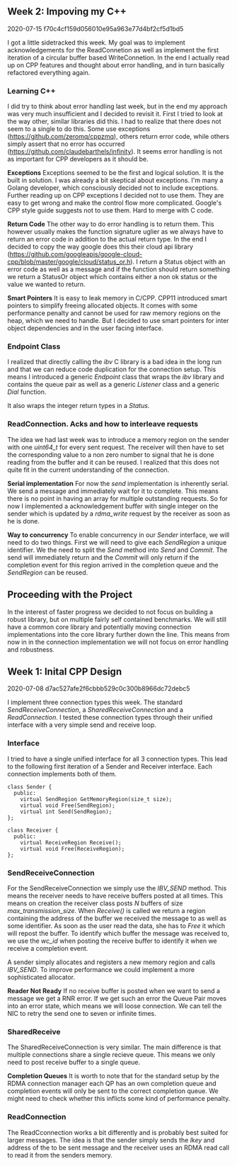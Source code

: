 ## Week 2: Impoving my C++
2020-07-15 f70c4cf159d056010e95a963e77d4bf2cf5d1bd5

I got a little sidetracked this week. My goal was to implement acknowledgements for the ReadConnetion as well as implement
the first iteration of a circular buffer based WriteConnetion. In the end I actually read up on CPP features and thought about
error handling, and in turn basically refactored everything again.

### Learning C++

I did try to think about error handling last week, but in the end my approach was very much insufficient and I decided to 
revisit it. First I tried to look at the way other, similar libraries did this. I had to realize that there does not seem 
to a single to do this. Some use exceptions (https://github.com/zeromq/cppzmq), others return error code, while others 
simply assert that no error has occurred (https://github.com/claudebarthels/infinity). It seems error handling is not as 
important for CPP developers as it should be.

**Exceptions** Exceptions seemed to be the first and logical solution. It is the built in solution. I was already a bit
skeptical about exceptions. I'm many a Golang developer, which consciously decided not to include exceptions. Further reading up
on CPP exceptions I decided not to use them. They are easy to get wrong and make the control flow more complicated. Google's 
CPP style guide suggests not to use them. Hard to merge with C code.

**Return Code** The other way to do error handling is to return them. This however usually makes the function signature
uglier as we always have to return an error code in addition to the actual return type. In the end I decided to copy the way 
google does this their cloud api library (https://github.com/googleapis/google-cloud-cpp/blob/master/google/cloud/status_or.h).
I return a Status object with an error code as well as a message and if the function should return something we return a 
StatusOr object which contains either a non ok status or the value we wanted to return.

**Smart Pointers** It is easy to leak memory in C/CPP. CPP11 introduced smart pointers to simplify freeing allocated 
objects. It comes with some performance penalty and cannot be used for raw memory regions on the heap, which we need to handle.
But I decided to use smart pointers for inter object dependencies and in the user facing interface.

### Endpoint Class

I realized that directly calling the *ibv* C library is a bad idea in the long run and that we can reduce code duplication 
for the connection setup. This means I introduced a generic *Endpoint* class that wraps the *ibv* library and contains the 
queue pair as well as a generic *Listener* class and a generic *Dial* function.

It also wraps the integer return types in a *Status*.


### ReadConnection. Acks and how to interleave requests

The idea we had last week was to introduce a memory region on the sender with one *uint64\_t* for every sent request. The 
receiver will then have to set the corresponding value to a non zero number to signal that he is done reading from the buffer
and it can be reused. I realized that this does not quite fit in the current understanding of the connection.

**Serial implementation** For now the *send* implementation is inherently serial. We send a message and immediately 
wait for it to complete. This means there is no point in having an array for multiple outstanding requests. So for now I 
implemented a acknowledgement buffer with single integer on the sender which is updated by a *rdma\_write* request by the 
receiver as soon as he is done.

**Way to concurrency**  To enable concurrency in our *Sender* interface, we will need to do two things. First we will
need to give each *SendRegion* a unique identifier. We the need to split the *Send* method into *Send* and *Commit*. The 
send will immediately return and the *Commit* will only return if the completion event for this region arrived in the 
completion queue and the *SendRegion* can be reused. 

## Proceeding with the Project 

In the interest of faster progress we decided to not focus on building a robust library, but on multiple fairly self contained
benchmarks. We will still have a common core library and potentially moving connection implementations into the core library
further down the line. This means from now in in the connection implementation we will not focus on error handling and 
robustness.


## Week 1: Inital CPP Design

2020-07-08 d7ac527afe2f6cbbb529c0c300b8966dc72debc5

I implement three connection types this week. The standard *SendReceiveConnection*, a *SharedReceiveConnection* and a 
*ReadConnection*. I tested these connection types through their unified interface with a very simple send and receive loop.

### Interface

I tried to have a single unified interface for all 3 connection types. This lead to the following first iteration of 
a Sender and Receiver interface. Each connection implements both of them.


    class Sender {
      public:
        virtual SendRegion GetMemoryRegion(size_t size);
        virtual void Free(SendRegion);
        virtual int Send(SendRegion);
    };

    class Receiver {
      public:
        virtual ReceiveRegion Receive();
        virtual void Free(ReceiveRegion);
    };



### SendReceiveConnection

For the SendReceiveConnection we simply use the *IBV_SEND* method. This means the receiver needs to have receive buffers
posted at all times. This means on creation the receiver class posts *N* buffers of size *max_transmission_size*. When 
*Receive()* is called we return a region containing the address of the buffer we received the message to as well as some
identifier. As soon as the user read the data, she has to *Free* it which will repost the buffer. To identify which buffer
the message was received to, we use the *wc_id* when posting the receive buffer to identify it when we receive a completion
event.

A sender simply allocates and registers a new memory region and calls *IBV_SEND*. To improve performance we could implement 
a more sophisticated allocator.

**Reader Not Ready** If no receive buffer is posted when we want to send a message we get a RNR error. If we get 
such an error the Queue Pair moves into an error state, which means we will loose connection. We can tell the NIC to 
retry the send one to seven or infinite times.

### SharedReceive

The SharedReceiveConnection is very similar. The main difference is that multiple connections share a single recieve queue.
This means we only need to post receive buffer to a single queue.

**Completion Queues** It is worth to note that for the standard setup by the RDMA connection manager each QP has 
an own completion queue and completion events will only be sent to the correct completion queue. We might need to check 
whether this inflicts some kind of performance penalty.

### ReadConnection

The ReadCconnection works a bit differently and is probably best suited for larger messages. The idea is that the sender
simply sends the *lkey* and address of the to be sent message and the receiver uses an RDMA read call to read it from the
senders memory.



